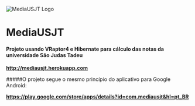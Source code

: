 ![MediaUSJT Logo](http://fs01.androidpit.info/a/f2/64/media-usjt-f264cf-w240.png)

# MediaUSJT
#### Projeto usando VRaptor4 e Hibernate para cálculo das notas da universidade São Judas Tadeu  
__http://mediausjt.herokuapp.com__



#####O projeto segue o mesmo princípio do aplicativo para Google Android:

**https://play.google.com/store/apps/details?id=com.mediausjt&hl=pt_BR**



